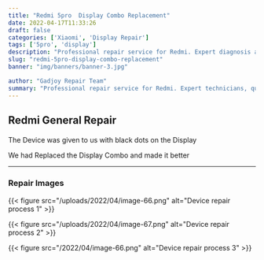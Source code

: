 ```yaml
---
title: "Redmi 5pro  Display Combo Replacement"
date: 2022-04-17T11:33:26
draft: false
categories: ['Xiaomi', 'Display Repair']
tags: ['5pro', 'display']
description: "Professional repair service for Redmi. Expert diagnosis and quality repairs in Bangalore."
slug: "redmi-5pro-display-combo-replacement"
banner: "img/banners/banner-3.jpg"

author: "Gadjoy Repair Team"
summary: "Professional repair service for Redmi. Expert technicians, quality parts, warranty included."
---
```


## Redmi General Repair

#### 

#### 

The Device was given to us with black dots on the Display

We had Replaced the Display Combo and made it better

---

### Repair Images

{{< figure src="/uploads/2022/04/image-66.png" alt="Device repair process 1" >}}

{{< figure src="/uploads/2022/04/image-67.png" alt="Device repair process 2" >}}

{{< figure src="/2022/04/image-66.png" alt="Device repair process 3" >}}

